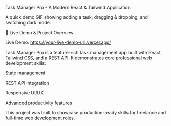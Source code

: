 Task Manager Pro – A Modern React & Tailwind Application


A quick demo GIF showing adding a task, dragging & dropping, and switching dark mode.

🚀 Live Demo & Project Overview

Live Demo: https://your-live-demo-url.vercel.app/

Task Manager Pro is a feature-rich task management app built with React, Tailwind CSS, and a REST API. It demonstrates core professional web development skills:

State management

REST API integration

Responsive UI/UX

Advanced productivity features

This project was built to showcase production-ready skills for freelance and full-time web development roles.
